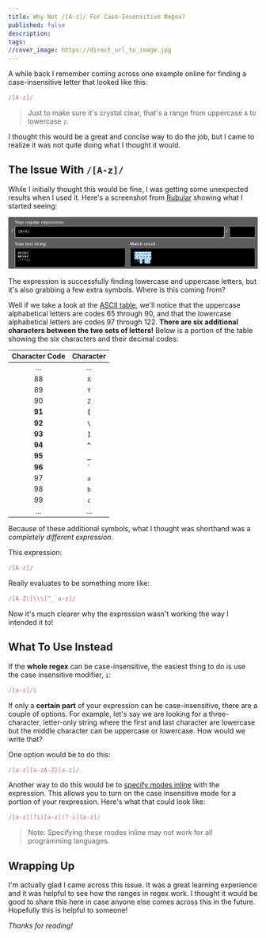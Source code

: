 ```yaml
---
title: Why Not /[A-z]/ For Case-Insensitive Regex?
published: false
description: 
tags: 
//cover_image: https://direct_url_to_image.jpg
---
```


A while back I remember coming across one example online for finding a case-insensitive letter that looked like this:

```rb
/[A-z]/
```

> Just to make sure it's crystal clear, that's a range from uppercase `A` to lowercase `z`.

I thought this would be a great and concise way to do the job, but I came to realize it was not quite doing what I thought it would.

## The Issue With `/[A-z]/`

While I initially thought this would be fine, I was getting some unexpected results when I used it. Here's a screenshot from [Rubular](https://rubular.com/) showing what I started seeing:

![Regex example](./images/regex-example.png)

The expression is successfully finding lowercase and uppercase letters, but it's also grabbing a few extra symbols. Where is this coming from?

Well if we take a look at the [ASCII table](https://www.ascii-code.com/), we'll notice that the uppercase alphabetical letters are codes 65 through 90, and that the lowercase alphabetical letters are codes 97 through 122. **There are six additional characters between the two sets of letters!** Below is a portion of the table showing the six characters and their decimal codes:

| Character Code | Character |
:-----: | :-----:
| ... | ... |
| 88 | `X` |
| 89 | `Y` |
| 90 | `Z` |
| **91** | **`[`** |
| **92** | **`\`** |
| **93** | **`]`** |
| **94** | **`^`** |
| **95** | **`_`** |
| **96** | **`` ` ``** |
| 97 | `a` |
| 98 | `b` |
| 99 | `c` |
| ... | ... |

Because of these additional symbols, what I thought was shorthand was a *completely different expression*.

This expression:

```rb
/[A-z]/
```

Really evaluates to be something more like:

```rb
/[A-Z\[\\\]^_`a-z]/
```

Now it's much clearer why the expression wasn't working the way I intended it to!

## What To Use Instead

If the **whole regex** can be case-insensitive, the easiest thing to do is use the case insensitive modifier, `i`:

```rb
/[a-z]/i
```

If only a **certain part** of your expression can be case-insensitive, there are a couple of options. For example, let's say we are looking for a three-character, letter-only string where the first and last character are lowercase but the middle character can be uppercase or lowercase. How would we write that?

One option would be to do this:

```rb
/[a-z][a-zA-Z][a-z]/
```

Another way to do this would be to [specify modes inline](https://www.regular-expressions.info/modifiers.html) with the expression. This allows you to turn on the case insensitive mode for a portion of your rexpression. Here's what that could look like:

```rb
/[a-z](?i)[a-z](?-i)[a-z]/
```

> Note: Specifying these modes inline may not work for all programming languages.

## Wrapping Up

I'm actually glad I came across this issue. It was a great learning experience and it was helpful to see how the ranges in regex work. I thought it would be good to share this here in case anyone else comes across this in the future. Hopefully this is helpful to someone! 

*Thanks for reading!*